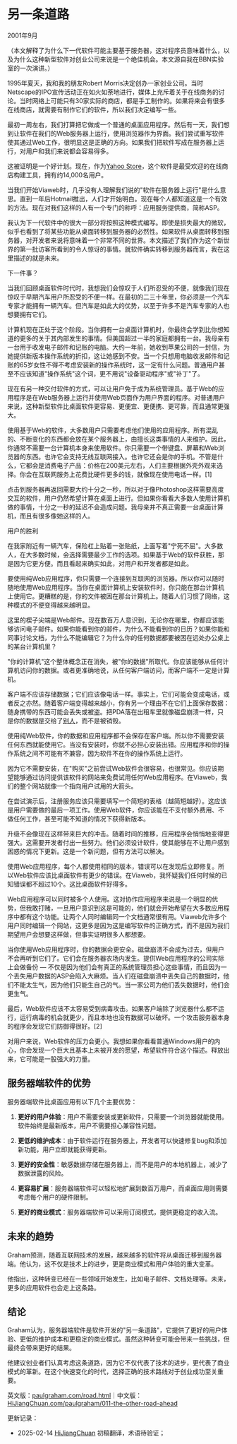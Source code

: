 
# 另一条道路

2001年9月

（本文解释了为什么下一代软件可能主要基于服务器，这对程序员意味着什么，以及为什么这种新型软件对创业公司来说是一个绝佳机会。本文源自我在BBN实验室的一次演讲。）

1995年夏天，我和我的朋友Robert Morris决定创办一家创业公司。当时Netscape的IPO宣传活动正在如火如荼地进行，媒体上充斥着关于在线商务的讨论。当时网络上可能只有30家实际的商店，都是手工制作的。如果将来会有很多在线商店，就需要有制作它们的软件，所以我们决定编写一些。

最初一周左右，我们打算把它做成一个普通的桌面应用程序。然后有一天，我们想到让软件在我们的Web服务器上运行，使用浏览器作为界面。我们尝试重写软件使其通过Web工作，很明显这是正确的方向。如果我们把软件写成在服务器上运行，对用户和我们来说都会容易得多。

这被证明是一个好计划。现在，作为[Yahoo Store](http://store.yahoo.com)，这个软件是最受欢迎的在线商店构建工具，拥有约14,000名用户。

当我们开始Viaweb时，几乎没有人理解我们说的"软件在服务器上运行"是什么意思。直到一年后Hotmail推出，人们才开始明白。现在每个人都知道这是一个有效的方法。现在对我们这样的人有一个专门的称呼：应用服务提供商，简称ASP。

我认为下一代软件中的很大一部分将按照这种模式编写。即使是损失最大的微软，似乎也看到了将某些功能从桌面转移到服务器的必然性。如果软件从桌面转移到服务器，对开发者来说将意味着一个非常不同的世界。本文描述了我们作为这个新世界的第一批访客所看到的令人惊讶的事情。就软件确实转移到服务器而言，我在这里描述的就是未来。

下一件事？

当我们回顾桌面软件时代时，我想我们会惊叹于人们所忍受的不便，就像我们现在惊叹于早期汽车用户所忍受的不便一样。在最初的二三十年里，你必须是一个汽车专家才能拥有一辆汽车。但汽车是如此大的优势，以至于许多不是汽车专家的人也想要拥有它们。

计算机现在正处于这个阶段。当你拥有一台桌面计算机时，你最终会学到比你想知道的更多的关于其内部发生的事情。但美国超过一半的家庭都拥有一台。我母亲有一台用于收发电子邮件和记账的电脑。大约一年前，她收到苹果公司的一封信，为她提供新版本操作系统的折扣，这让她感到不安。当一个只想用电脑收发邮件和记账的65岁女性不得不考虑安装新的操作系统时，这一定有什么问题。普通用户甚至不应该知道"操作系统"这个词，更不用说"设备驱动程序"或"补丁"了。

现在有另一种交付软件的方式，可以让用户免于成为系统管理员。基于Web的应用程序是在Web服务器上运行并使用Web页面作为用户界面的程序。对普通用户来说，这种新型软件比桌面软件更容易、更便宜、更便携、更可靠，而且通常更强大。

使用基于Web的软件，大多数用户只需要考虑他们使用的应用程序。所有混乱的、不断变化的东西都会放在某个服务器上，由擅长这类事情的人来维护。因此，你通常不需要一台计算机本身来使用软件。你只需要一个带键盘、屏幕和Web浏览器的东西。也许它会支持无线互联网接入。也许它还会是你的手机。不管是什么，它都会是消费电子产品：价格在200美元左右，人们主要根据外壳外观来选择。你会在互联网服务上花费比硬件更多的钱，就像现在使用电话一样。[1]

点击到服务器再返回需要大约十分之一秒，所以对于像Photoshop这样需要高度交互的软件，用户仍然希望计算在桌面上进行。但如果你看看大多数人使用计算机做的事情，十分之一秒的延迟不会造成问题。我母亲并不真正需要一台桌面计算机，而且有很多像她这样的人。

用户的胜利

在我家附近有一辆汽车，保险杠上贴着一张贴纸，上面写着"宁死不屈"。大多数人，在大多数时候，会选择需要最少工作的选项。如果基于Web的软件获胜，那是因为它更方便。而且看起来确实如此，对用户和开发者都是如此。

要使用纯Web应用程序，你只需要一个连接到互联网的浏览器。所以你可以随时随地使用Web应用程序。当你在桌面计算机上安装软件时，你只能在那台计算机上使用它。更糟糕的是，你的文件被困在那台计算机上。随着人们习惯了网络，这种模式的不便变得越来越明显。

这里的楔子尖端是Web邮件。现在数百万人意识到，无论你在哪里，你都应该能够访问电子邮件。如果你能看到你的邮件，为什么不能看到你的日历？如果你能和同事讨论文档，为什么不能编辑它？为什么你的任何数据都要被困在远处办公桌上的某台计算机里？

"你的计算机"这个整体概念正在消失，被"你的数据"所取代。你应该能够从任何计算机访问你的数据。或者更准确地说，从任何客户端访问，而客户端不一定是计算机。

客户端不应该存储数据；它们应该像电话一样。事实上，它们可能会变成电话，或者反之亦然。随着客户端变得越来越小，你有另一个理由不在它们上面保存数据：随身携带的东西可能会丢失或被盗。把PDA落在出租车里就像磁盘崩溃一样，只是你的数据是交给了[别人](http://news.zdnet.co.uk/business/0,39020645,2077931,00.htm)，而不是被销毁。

使用纯Web软件，你的数据和应用程序都不会保存在客户端。所以你不需要安装任何东西就能使用它。当没有安装时，你就不必担心安装出错。应用程序和你的操作系统之间不可能有不兼容，因为软件不在你的操作系统上运行。

因为它不需要安装，在"购买"之前尝试Web软件会很容易，也很常见。你应该期望能够通过访问提供该软件的网站来免费试用任何Web应用程序。在Viaweb，我们的整个网站就像一个指向用户试用的大箭头。

在尝试演示后，注册服务应该只需要填写一个简短的表格（越简短越好）。这应该是用户需要做的最后一项工作。使用Web软件，你应该能在不支付额外费用、不做任何工作，甚至可能不知道的情况下获得新版本。

升级不会像现在这样带来巨大的冲击。随着时间的推移，应用程序会悄悄地变得更强大。这需要开发者付出一些努力。他们必须设计软件，使其能够在不让用户感到困惑的情况下更新。这是一个新问题，但有方法可以解决。

使用Web应用程序，每个人都使用相同的版本，错误可以在发现后立即修复。所以Web软件应该比桌面软件有更少的错误。在Viaweb，我怀疑我们任何时候的已知错误都不超过10个。这比桌面软件好得多。

Web应用程序可以同时被多个人使用。这对协作应用程序来说是一个明显的优势，但我敢打赌，一旦用户意识到这是可能的，他们就会开始希望在大多数应用程序中都有这个功能。让两个人同时编辑同一个文档通常很有用。Viaweb允许多个用户同时编辑一个网站，这更多是因为这是编写软件的正确方式，而不是因为我们期望用户会想要这样做，但事实证明很多人都想要。

当你使用Web应用程序时，你的数据会更安全。磁盘崩溃不会成为过去，但用户不会再听到它们了。它们会在服务器农场内发生。提供Web应用程序的公司实际上会做备份 — 不仅是因为他们会有真正的系统管理员担心这些事情，而且因为一个丢失用户数据的ASP会陷入大麻烦。当人们在磁盘崩溃中丢失自己的数据时，他们不能太生气，因为他们只能生自己的气。当一家公司为他们丢失数据时，他们会更生气。

最后，Web软件应该不太容易受到病毒攻击。如果客户端除了浏览器什么都不运行，运行病毒的机会就更少，而且本地也没有数据可以破坏。一个攻击服务器本身的程序会发现它们防御得很好。[2]

对用户来说，Web软件的压力会更小。我想如果你看看普通Windows用户的内心，你会发现一个巨大且基本上未被开发的愿望，希望软件符合这个描述。释放出来，它可能是一股强大的力量。

## 服务器端软件的优势

服务器端软件比桌面应用有以下几个主要优势：

1. **更好的用户体验**：用户不需要安装或更新软件，只需要一个浏览器就能使用。软件始终是最新版本，用户不需要担心兼容性问题。

2. **更低的维护成本**：由于软件运行在服务器上，开发者可以快速修复bug和添加新功能，用户立即就能获得更新。

3. **更好的安全性**：敏感数据存储在服务器上，而不是用户的本地机器上，减少了数据泄露的风险。

4. **更容易扩展**：服务器端软件可以轻松地扩展到数百万用户，而桌面应用则需要考虑每个用户的硬件限制。

5. **更好的商业模式**：服务器端软件可以采用订阅模式，提供更稳定的收入流。

## 未来的趋势

Graham预测，随着互联网技术的发展，越来越多的软件将从桌面迁移到服务器端。他认为，这不仅是技术上的进步，更是商业模式和用户体验的重大变革。

他指出，这种转变已经在一些领域开始发生，比如电子邮件、文档处理等。未来，更多的应用软件也会走上这条路。

## 结论

Graham认为，服务器端软件是软件开发的"另一条道路"，它提供了更好的用户体验、更低的维护成本和更稳定的商业模式。虽然这种转变可能会带来一些挑战，但最终会带来更好的结果。

他建议创业者们认真考虑这条道路，因为它不仅代表了技术的进步，更代表了商业模式的革新。在这个快速变化的时代，选择正确的技术路线对于创业成功至关重要。

英文版：[paulgraham.com/road.html](https://paulgraham.com/road.html)｜中文版：[HiJiangChuan.com/paulgraham/011-the-other-road-ahead](https://hijiangchuan.com/paulgraham/011-the-other-road-ahead)

更新记录：
- 2025-02-14 [HiJiangChuan](https://hijiangchuan.com) 初稿翻译，术语待验证；
